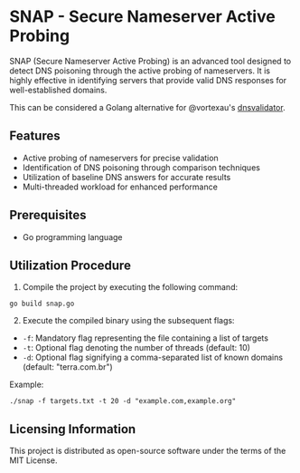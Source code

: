 # SNAP - Secure Nameserver Active Probing

SNAP (Secure Nameserver Active Probing) is an advanced tool designed to detect DNS poisoning through the active probing of nameservers. It is highly effective in identifying servers that provide valid DNS responses for well-established domains.

This can be considered a Golang alternative for @vortexau's [dnsvalidator](https://github.com/vortexau/dnsvalidator).

## Features
- Active probing of nameservers for precise validation
- Identification of DNS poisoning through comparison techniques
- Utilization of baseline DNS answers for accurate results
- Multi-threaded workload for enhanced performance

## Prerequisites
- Go programming language

## Utilization Procedure

1. Compile the project by executing the following command:
```
go build snap.go
```

2. Execute the compiled binary using the subsequent flags:

- `-f`: Mandatory flag representing the file containing a list of targets
- `-t`: Optional flag denoting the number of threads (default: 10)
- `-d`: Optional flag signifying a comma-separated list of known domains (default: "terra.com.br")

Example:
```
./snap -f targets.txt -t 20 -d "example.com,example.org"
```

## Licensing Information

This project is distributed as open-source software under the terms of the MIT License.
